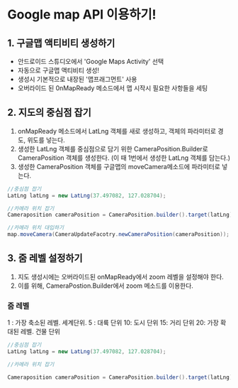 # Google map API 이용하기!

## 1. 구글맵 액티비티 생성하기
- 안드로이드 스튜디오에서 'Google Maps Activity' 선택
- 자동으로 구글맵 액티비티 생성!
- 생성시 기본적으로 내장된 '맵프래그먼트' 사용
- 오버라이드 된 0nMapReady 메소드에서 맵 시작시 필요한 사항들을 세팅

## 2. 지도의 중심점 잡기
1. onMapReady 메소드에서 LatLng 객체를 새로 생성하고,
객체의 파라미터로 경도, 위도를 넣는다.
2. 생성한 LatLng 객체를 중심점으로 담기 위한 CameraPosition.Builder로 CameraPosition 객체를 생성한다. (이 때 1번에서 생성한 LatLng 객체를 담는다.)
3. 생성한 CameraPosition 객체를 구글맵의 moveCamera메소드에 파라미터로 넣는다.

```java
//중심점 잡기
LatLng latLng = new LatLng(37.497082, 127.028704);

//카메라 위치 잡기
Cameraposition cameraPosition = CameraPosition.builder().target(latLng).build();

//카메라 위치 대입하기
map.moveCamera(CameraUpdateFacotry.newCameraPosition(cameraPosition));
```

## 3. 줌 레벨 설정하기
1. 지도 생성시에는 오버라이드된 onMapReady에서 zoom 레벨을 설정해야 한다.
2. 이를 위해, CameraPostion.Builder에서 zoom 메소드를 이용한다.

### 줌 레벨
 1 : 가장 축소된 레벨. 세계단위.
 5 : 대륙 단위
 10: 도시 단위
 15: 거리 단위
 20: 가장 확대된 레벨. 건물 단위

```java
//중심점 잡기
LatLng latLng = new LatLng(37.497082, 127.028704);

//카메라 위치 잡기

Cameraposition cameraPosition = CameraPosition.builder().target(latLng).zoom(15).build();
```
